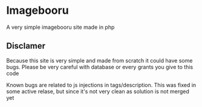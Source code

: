 # Imagebooru
A very simple imagebooru site made in php

## Disclamer
Because this site is very simple and made from scratch it could have some bugs. Please be very careful with database or every grants you give to this code
 
Known bugs are related to js injections in tags/description. This was fixed in some active relase, but since it's not very clean as solution is not merged yet
